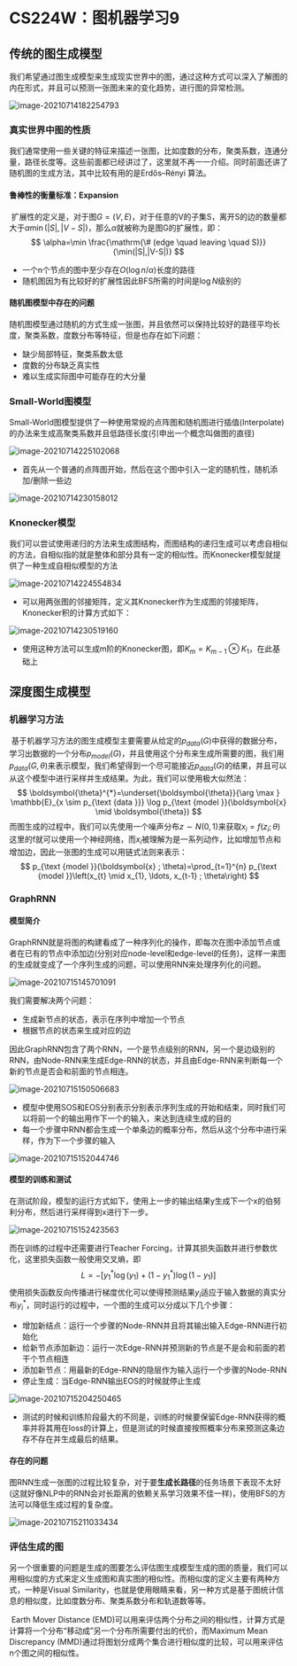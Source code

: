 # CS224W：图机器学习9



## 传统的图生成模型

​		我们希望通过图生成模型来生成现实世界中的图，通过这种方式可以深入了解图的内在形式，并且可以预测一张图未来的变化趋势，进行图的异常检测。

![image-20210714182254793](E:/Awaresome-CS-Course-Learning-Notes/cs224w-GraphML&GNN/course-notes/markdown-version/static/image-20210714182254793.png)

### 真实世界中图的性质

​		我们通常使用一些关键的特征来描述一张图，比如度数的分布，聚类系数，连通分量，路径长度等。这些前面都已经讲过了，这里就不再一一介绍。同时前面还讲了随机图的生成方法，其中比较有用的是Erdős–Rényi 算法。

#### 鲁棒性的衡量标准：Expansion

​		扩展性的定义是，对于图$G=(V,E)$，对于任意的V的子集S，离开S的边的数量都大于$\alpha \min(|S|,|V-S|)$，那么$\alpha$就被称为是图G的扩展性，即：
$$
\alpha=\min \frac{\mathrm{\# (edge \quad leaving \quad S)}}{\min(|S|,|V-S|)}
$$

- 一个n个节点的图中至少存在$O(\log n/\alpha )$长度的路径
- 随机图因为有比较好的扩展性因此BFS所需的时间是$\log N$级别的

#### 随机图模型中存在的问题

​		随机图模型通过随机的方式生成一张图，并且依然可以保持比较好的路径平均长度，聚类系数，度数分布等特征，但是也存在如下问题：

- 缺少局部特征，聚类系数太低
- 度数的分布缺乏真实性
- 难以生成实际图中可能存在的大分量

### Small-World图模型

​		Small-World图模型提供了一种使用常规的点阵图和随机图进行插值(Interpolate)的办法来生成高聚类系数并且低路径长度(引申出一个概念叫做图的直径)

![image-20210714225102068](E:/Awaresome-CS-Course-Learning-Notes/cs224w-GraphML&GNN/course-notes/markdown-version/static/image-20210714225102068.png)

- 首先从一个普通的点阵图开始，然后在这个图中引入一定的随机性，随机添加/删除一些边

![image-20210714230158012](E:/Awaresome-CS-Course-Learning-Notes/cs224w-GraphML&GNN/course-notes/markdown-version/static/image-20210714230158012.png)



### Knonecker模型

​		我们可以尝试使用递归的方法来生成图结构，而图结构的递归生成可以考虑自相似的方法，自相似指的就是整体和部分具有一定的相似性。而Knonecker模型就提供了一种生成自相似模型的方法

![image-20210714224554834](E:/Awaresome-CS-Course-Learning-Notes/cs224w-GraphML&GNN/course-notes/markdown-version/static/image-20210714224554834.png)

- 可以用两张图的邻接矩阵，定义其Knonecker作为生成图的邻接矩阵，Knonecker积的计算方式如下：

![image-20210714230519160](E:/Awaresome-CS-Course-Learning-Notes/cs224w-GraphML&GNN/course-notes/markdown-version/static/image-20210714230519160.png)

- 使用这种方法可以生成m阶的Knonecker图，即$K_m=K_{m-1}\otimes K_1$，在此基础上



## 深度图生成模型

### 机器学习方法

​		基于机器学习方法的图生成模型主要需要从给定的$p_{data}(G)$中获得的数据分布，学习出数据的一个分布$p_{model}(G)$，并且使用这个分布来生成所需要的图，我们用$p_{data}(G,\theta)$来表示模型，我们希望得到一个尽可能接近$p_{data}(G)$的结果，并且可以从这个模型中进行采样并生成结果。为此，我们可以使用极大似然法：
$$
\boldsymbol{\theta}^{*}=\underset{\boldsymbol{\theta}}{\arg \max } \mathbb{E}_{x \sim p_{\text {data }}} \log p_{\text {model }}(\boldsymbol{x} \mid \boldsymbol{\theta})
$$
而图生成的过程中，我们可以先使用一个噪声分布$z\sim N(0,1)$来获取$x_i= f(z_i;\theta)$这里的f就可以使用一个神经网络，而$x_i$被理解为是一系列动作，比如增加节点和增加边，因此一张图的生成可以用链式法则来表示：
$$
p_{\text {model }}(\boldsymbol{x} ; \theta)=\prod_{t=1}^{n} p_{\text {model }}\left(x_{t} \mid x_{1}, \ldots, x_{t-1} ; \theta\right)
$$

### GraphRNN

#### 模型简介

​		GraphRNN就是将图的构建看成了一种序列化的操作，即每次在图中添加节点或者在已有的节点中添加边(分别对应node-level和edge-level的任务)，这样一来图的生成就变成了一个序列生成的问题，可以使用RNN来处理序列化的问题。

![image-20210715145701091](E:/Awaresome-CS-Course-Learning-Notes/cs224w-GraphML&GNN/course-notes/markdown-version/static/image-20210715145701091.png)

我们需要解决两个问题：

- 生成新节点的状态，表示在序列中增加一个节点
- 根据节点的状态来生成对应的边

因此GraphRNN包含了两个RNN，一个是节点级别的RNN，另一个是边级别的RNN，由Node-RNN来生成Edge-RNN的状态，并且由Edge-RNN来判断每一个新的节点是否会和前面的节点相连。

![image-20210715150506683](E:/Awaresome-CS-Course-Learning-Notes/cs224w-GraphML&GNN/course-notes/markdown-version/static/image-20210715150506683.png)

- 模型中使用SOS和EOS分别表示分别表示序列生成的开始和结束，同时我们可以将前一个的输出用作下一个的输入，来达到连续生成的目的
- 每一个步骤中RNN都会生成一个单条边的概率分布，然后从这个分布中进行采样，作为下一个步骤的输入

![image-20210715152044746](E:/Awaresome-CS-Course-Learning-Notes/cs224w-GraphML&GNN/course-notes/markdown-version/static/image-20210715152044746.png)

#### 模型的训练和测试

​		在测试阶段，模型的运行方式如下，使用上一步的输出结果y生成下一个x的伯努利分布，然后进行采样得到x进行下一步。

![image-20210715152423563](E:/Awaresome-CS-Course-Learning-Notes/cs224w-GraphML&GNN/course-notes/markdown-version/static/image-20210715152423563.png)

而在训练的过程中还需要进行Teacher Forcing，计算其损失函数并进行参数优化，这里损失函数一般使用交叉熵，即
$$
L=-\left[y_{1}^{*} \log \left(y_{1}\right)+\left(1-y_{1}^{*}\right) \log \left(1-y_{1}\right)\right]
$$
使用损失函数反向传播进行梯度优化可以使得预测结果$y_i$适应于输入数据的真实分布$y_i^{*}$，同时运行的过程中，一个图的生成可以分成以下几个步骤：

- 增加新结点：运行一个步骤的Node-RNN并且将其输出输入Edge-RNN进行初始化
- 给新节点添加新边：运行一次Edge-RNN并预测新的节点是不是会和前面的若干个节点相连
- 添加新节点：用最新的Edge-RNN的隐层作为输入运行一个步骤的Node-RNN
- 停止生成：当Edge-RNN输出EOS的时候就停止生成

![image-20210715204250465](E:/Awaresome-CS-Course-Learning-Notes/cs224w-GraphML&GNN/course-notes/markdown-version/static/image-20210715204250465.png)

- 测试的时候和训练阶段最大的不同是，训练的时候要保留Edge-RNN获得的概率并将其用在loss的计算上，但是测试的时候直接按照概率分布来预测这条边存不存在并生成最后的结果。

#### 存在的问题

​		图RNN生成一张图的过程比较复杂，对于要**生成长路径**的任务场景下表现不太好(这就好像NLP中的RNN会对长距离的依赖关系学习效果不佳一样)，使用BFS的方法可以降低生成过程的复杂度。

![image-20210715211033434](E:/Awaresome-CS-Course-Learning-Notes/cs224w-GraphML&GNN/course-notes/markdown-version/static/image-20210715211033434.png)



### 评估生成的图

​		另一个很重要的问题是生成的图要怎么评估图生成模型生成的图的质量，我们可以用相似度的方式来定义生成图和真实图的相似性。而相似度的定义主要有两种方式，一种是Visual Similarity，也就是使用眼睛来看，另一种方式是基于图统计信息的相似度，比如度数分布、聚类系数分布和轨道数等等。

​		Earth Mover Distance (EMD)可以用来评估两个分布之间的相似性，计算方式是计算将一个分布“移动成”另一个分布所需要付出的代价，而Maximum Mean Discrepancy (MMD)通过将图划分成两个集合进行相似度的比较，可以用来评估n个图之间的相似性。